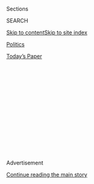 <div id="app">

<div>

<div>

<div>

<div class="NYTAppHideMasthead css-1q2w90k e1suatyy0">

<div class="section css-ui9rw0 e1suatyy2">

<div class="css-eph4ug er09x8g0">

<div class="css-6n7j50">

</div>

<span class="css-1dv1kvn">Sections</span>

<div class="css-10488qs">

<span class="css-1dv1kvn">SEARCH</span>

</div>

[Skip to content](#site-content)[Skip to site
index](#site-index)

</div>

<div id="masthead-section-label" class="css-1wr3we4 eaxe0e00">

[Politics](https://www.nytimes.com/section/politics)

</div>

<div class="css-10698na e1huz5gh0">

</div>

</div>

<div id="masthead-bar-one" class="section hasLinks css-15hmgas e1csuq9d3">

<div class="css-uqyvli e1csuq9d0">

</div>

<div class="css-1uqjmks e1csuq9d1">

</div>

<div class="css-9e9ivx">

[](https://myaccount.nytimes.com/auth/login?response_type=cookie&client_id=vi)

</div>

<div class="css-1bvtpon e1csuq9d2">

[Today’s
Paper](https://www.nytimes.com/section/todayspaper)

</div>

</div>

</div>

</div>

<div data-aria-hidden="false">

<div id="site-content" data-role="main">

<div>

<div class="css-1aor85t" style="opacity:0.000000001;z-index:-1;visibility:hidden">

<div class="css-1hqnpie">

<div class="css-epjblv">

<span class="css-17xtcya">[Politics](/section/politics)</span><span class="css-x15j1o">|</span><span class="css-fwqvlz">White
House Official Says Huawei Has Secret Back Door to Extract
Data</span>

</div>

<div class="css-k008qs">

<div class="css-1iwv8en">

<span class="css-18z7m18"></span>

<div>

</div>

</div>

<span class="css-1n6z4y">https://nyti.ms/2ONDZoj</span>

<div class="css-1705lsu">

<div class="css-4xjgmj">

<div class="css-4skfbu" data-role="toolbar" data-aria-label="Social Media Share buttons, Save button, and Comments Panel with current comment count" data-testid="share-tools">

  - 
  - 
  - 
  - 
    
    <div class="css-6n7j50">
    
    </div>

  - 

</div>

</div>

</div>

</div>

</div>

</div>

<div id="NYT_TOP_BANNER_REGION" class="css-13pd83m">

</div>

<div id="top-wrapper" class="css-1sy8kpn">

<div id="top-slug" class="css-l9onyx">

Advertisement

</div>

[Continue reading the main
story](#after-top)

<div class="ad top-wrapper" style="text-align:center;height:100%;display:block;min-height:250px">

<div id="top" class="place-ad" data-position="top" data-size-key="top">

</div>

</div>

<div id="after-top">

</div>

</div>

<div>

<div id="sponsor-wrapper" class="css-1hyfx7x">

<div id="sponsor-slug" class="css-19vbshk">

Supported by

</div>

[Continue reading the main
story](#after-sponsor)

<div id="sponsor" class="ad sponsor-wrapper" style="text-align:center;height:100%;display:block">

</div>

<div id="after-sponsor">

</div>

</div>

<div class="css-186x18t">

</div>

<div class="css-1vkm6nb ehdk2mb0">

# White House Official Says Huawei Has Secret Back Door to Extract Data

</div>

The allegation that Huawei maintains access to the data that flows
through its network is the latest step in a campaign to thwart the
Chinese telecom giant’s rise.

<div class="css-79elbk" data-testid="photoviewer-wrapper">

<div class="css-z3e15g" data-testid="photoviewer-wrapper-hidden">

</div>

<div class="css-1a48zt4 ehw59r15" data-testid="photoviewer-children">

![<span class="css-16f3y1r e13ogyst0" data-aria-hidden="true">The United
States has continued to pressure other nations to ban Huawei from its
telecom networks, saying the Chinese company poses a security
threat.</span><span class="css-cnj6d5 e1z0qqy90" itemprop="copyrightHolder"><span class="css-1ly73wi e1tej78p0">Credit...</span><span><span>Mark
Schiefelbein/Associated
Press</span></span></span>](https://static01.nyt.com/images/2020/02/11/us/politics/11dc-HUAWEI/merlin_168465651_a9ba56fc-eb85-4806-aa63-e3c472a240f3-articleLarge.jpg?quality=75&auto=webp&disable=upscale)

</div>

</div>

<div class="css-18e8msd">

<div class="css-vp77d3 epjyd6m0">

<div class="css-hus3qt ey68jwv0" data-aria-hidden="true">

[![Julian E.
Barnes](https://static01.nyt.com/images/2019/12/13/reader-center/author-julian-barnes/author-julian-barnes-thumbLarge.png
"Julian E. Barnes")](https://www.nytimes.com/by/julian-e-barnes)

</div>

<div class="css-1baulvz">

By [<span class="css-1baulvz last-byline" itemprop="name">Julian E.
Barnes</span>](https://www.nytimes.com/by/julian-e-barnes)

</div>

</div>

  - Feb. 11,
    2020

  - 
    
    <div class="css-4xjgmj">
    
    <div class="css-d8bdto" data-role="toolbar" data-aria-label="Social Media Share buttons, Save button, and Comments Panel with current comment count" data-testid="share-tools">
    
      - 
      - 
      - 
      - 
        
        <div class="css-6n7j50">
        
        </div>
    
      - 
    
    </div>
    
    </div>

</div>

<div class="css-mdjrty">

[阅读简体中文版](https://cn.nytimes.com/usa/20200213/white-house-huawei-back-door/ "Read in Simplified Chinese")[閱讀繁體中文版](https://cn.nytimes.com/usa/20200213/white-house-huawei-back-door/zh-hant/ "Read in Traditional Chinese")

</div>

</div>

<div class="section meteredContent css-1r7ky0e" name="articleBody" itemprop="articleBody">

<div class="css-1fanzo5 StoryBodyCompanionColumn">

<div class="css-53u6y8">

WASHINGTON — Huawei has the ability to secretly retrieve sensitive
information in next-generation wireless networks and other systems it
maintains around the world, a top White House official said Tuesday.

The comment from Robert C. O’Brien, the national security adviser, is
one of the sharpest public denunciations of the Chinese company by the
Trump administration, and comes as the United States is reeling from the
decision by Britain to allow Huawei to build part of their
fifth-generation, or 5G, network.

American intelligence officials have long said privately that Huawei has
so-called back doors that could allow the company to obtain data that
flows on the networks they build and maintain. But publicly, officials
have spoken mostly about the potential that Huawei could provide Chinese
officials with access to all kinds of data, without offering concrete
proof.

Mr. O’Brien said Tuesday that the United States had evidence that Huawei
could “access sensitive and personal information” in the systems it
maintains around the world.

</div>

</div>

<div class="css-1fanzo5 StoryBodyCompanionColumn">

<div class="css-53u6y8">

“This is alarming because Chinese companies, by law, must comply with
directives of the Chinese Communist Party,” Mr. O’Brien said.
“Strategically, we see a company that can use its position in the
market to advance the aims of the Chinese Communist Party.”

Huawei has [insisted that it does not answer to the Chinese
government](https://www.nytimes.com/2019/01/15/technology/huawei-ren-zhengfei.html)
and that it would not spy on its customers.

The Trump administration has spent the past year [trying to
pressure](https://www.nytimes.com/2019/01/26/us/politics/huawei-china-us-5g-technology.html)
its allies, [with limited
success](https://www.nytimes.com/2019/03/17/us/politics/huawei-ban.html),
to prevent Huawei from building their next-generation wireless networks.
The effort has included warning other countries that Huawei poses a risk
and threatening them with a loss of access to American intelligence if
they allowed the Chinese telecommunication company into their networks.

Until recently, American officials have been unwilling to share
technical details with allies. But that stance has changed in recent
weeks, as American officials have sought to persuade German and British
officials of the danger of Huawei. In the case of Britain, the strategy
has failed, as officials there announced last month that they [would
allow some Huawei
equipment](https://www.nytimes.com/2020/01/28/technology/britain-huawei-5G.html)
into their networks.

On Tuesday, lawmakers said that allies should reconsider their decisions
to allow the Chinese company into their new networks.

</div>

</div>

<div class="css-1fanzo5 StoryBodyCompanionColumn">

<div class="css-53u6y8">

“The freedom-loving world can’t sit back and let surveillance state
communists infect our infrastructure,” Senator Ben Sasse, Republican of
Nebraska, said Tuesday.

The United States decision to share more information about Huawei’s back
door with allies was [first reported Tuesday by The Wall Street
Journal](https://www.wsj.com/articles/u-s-officials-say-huawei-can-covertly-access-telecom-networks-11581452256).
Carriers in most countries have ways to give law enforcement officials
access to parts of the network. But Huawei maintains access to those
back doors, and can get data from them even without the permission of
carriers, The Journal reported.

Advocacy groups said the back-door access was why they had been pushing
for the United States government and companies to do more to develop a
strong competitor to Huawei.

“We simply cannot risk allowing Huawei — and by extension the Chinese
government — having back-door access to our telecommunications
networks,” said Ian Prior, a spokesman for 5G Action Now, an interest
group. “It is a danger to our national security, economic security and
personal privacy.”

The effort to understand security vulnerabilities in Huawei’s equipment
goes back years, well before the development of the current 5G systems.

The National Security Agency infiltrated Huawei’s systems years ago in a
classified operation [code-named
Shotgiant](https://www.nytimes.com/2014/03/23/world/asia/nsa-breached-chinese-servers-seen-as-spy-peril.html).
The effort was intended to determine if the People’s Liberation Army was
the true owner of the company, but it also involved delving into the
technology of the company’s switching systems including any back doors
that the company maintained. The [effort by the National Security Agency
was revealed
in 2014](https://www.nytimes.com/2014/03/23/world/asia/nsa-breached-chinese-servers-seen-as-spy-peril.html),
as part of the documents leaked by the former contractor Edward J.
Snowden.

The Trump administration has taken steps to try to block Huawei from
America’s next-generation mobile networks, and has also tried to stop
companies from selling parts to the Chinese company. But an effort [to
close loopholes in those
rules](https://www.nytimes.com/2020/01/24/business/economy/huawei-restrictions.html),
for now, has been stalled.

David E. Sanger contributed reporting.

</div>

</div>

</div>

<div>

</div>

<div>

</div>

<div>

</div>

<div>

<div id="bottom-wrapper" class="css-1ede5it">

<div id="bottom-slug" class="css-l9onyx">

Advertisement

</div>

[Continue reading the main
story](#after-bottom)

<div id="bottom" class="ad bottom-wrapper" style="text-align:center;height:100%;display:block;min-height:90px">

</div>

<div id="after-bottom">

</div>

</div>

</div>

</div>

</div>

## Site Index

<div>

</div>

## Site Information Navigation

  - [© <span>2020</span> <span>The New York Times
    Company</span>](https://help.nytimes.com/hc/en-us/articles/115014792127-Copyright-notice)

<!-- end list -->

  - [NYTCo](https://www.nytco.com/)
  - [Contact
    Us](https://help.nytimes.com/hc/en-us/articles/115015385887-Contact-Us)
  - [Work with us](https://www.nytco.com/careers/)
  - [Advertise](https://nytmediakit.com/)
  - [T Brand Studio](http://www.tbrandstudio.com/)
  - [Your Ad
    Choices](https://www.nytimes.com/privacy/cookie-policy#how-do-i-manage-trackers)
  - [Privacy](https://www.nytimes.com/privacy)
  - [Terms of
    Service](https://help.nytimes.com/hc/en-us/articles/115014893428-Terms-of-service)
  - [Terms of
    Sale](https://help.nytimes.com/hc/en-us/articles/115014893968-Terms-of-sale)
  - [Site
    Map](https://spiderbites.nytimes.com)
  - [Help](https://help.nytimes.com/hc/en-us)
  - [Subscriptions](https://www.nytimes.com/subscription?campaignId=37WXW)

</div>

</div>

</div>

</div>

